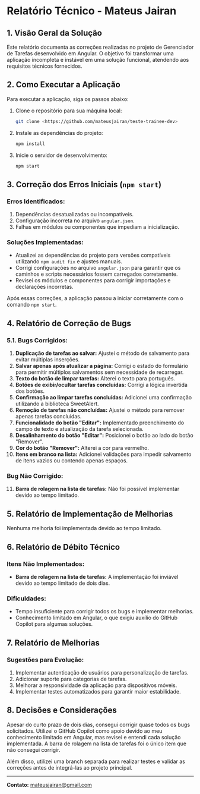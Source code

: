 # Relatório Técnico - Mateus Jairan

## 1. Visão Geral da Solução

Este relatório documenta as correções realizadas no projeto de Gerenciador de Tarefas desenvolvido em Angular. O objetivo foi transformar uma aplicação incompleta e instável em uma solução funcional, atendendo aos requisitos técnicos fornecidos.

## 2. Como Executar a Aplicação

Para executar a aplicação, siga os passos abaixo:

1. Clone o repositório para sua máquina local:
    ```bash
    git clone <https://github.com/mateusjairan/teste-trainee-dev>
    ```
2. Instale as dependências do projeto:
    ```bash
    npm install
    ```
3. Inicie o servidor de desenvolvimento:
    ```bash
    npm start
    ```

## 3. Correção dos Erros Iniciais (`npm start`)

### Erros Identificados:
1. Dependências desatualizadas ou incompatíveis.
2. Configuração incorreta no arquivo `angular.json`.
3. Falhas em módulos ou componentes que impediam a inicialização.

### Soluções Implementadas:
- Atualizei as dependências do projeto para versões compatíveis utilizando `npm audit fix` e ajustes manuais.
- Corrigi configurações no arquivo `angular.json` para garantir que os caminhos e scripts necessários fossem carregados corretamente.
- Revisei os módulos e componentes para corrigir importações e declarações incorretas.

Após essas correções, a aplicação passou a iniciar corretamente com o comando `npm start`.

## 4. Relatório de Correção de Bugs

### 5.1. Bugs Corrigidos:
1. **Duplicação de tarefas ao salvar:** Ajustei o método de salvamento para evitar múltiplas inserções.
2. **Salvar apenas após atualizar a página:** Corrigi o estado do formulário para permitir múltiplos salvamentos sem necessidade de recarregar.
3. **Texto do botão de limpar tarefas:** Alterei o texto para português.
4. **Botões de exibir/ocultar tarefas concluídas:** Corrigi a lógica invertida dos botões.
5. **Confirmação ao limpar tarefas concluídas:** Adicionei uma confirmação utilizando a biblioteca SweetAlert.
6. **Remoção de tarefas não concluídas:** Ajustei o método para remover apenas tarefas concluídas.
7. **Funcionalidade do botão "Editar":** Implementado preenchimento do campo de texto e atualização da tarefa selecionada.
8. **Desalinhamento do botão "Editar":** Posicionei o botão ao lado do botão "Remover".
9. **Cor do botão "Remover":** Alterei a cor para vermelho.
10. **Itens em branco na lista:** Adicionei validações para impedir salvamento de itens vazios ou contendo apenas espaços.

### Bug Não Corrigido:
11. **Barra de rolagem na lista de tarefas:** Não foi possível implementar devido ao tempo limitado.

## 5. Relatório de Implementação de Melhorias

Nenhuma melhoria foi implementada devido ao tempo limitado.

## 6. Relatório de Débito Técnico

### Itens Não Implementados:
- **Barra de rolagem na lista de tarefas:** A implementação foi inviável devido ao tempo limitado de dois dias.

### Dificuldades:
- Tempo insuficiente para corrigir todos os bugs e implementar melhorias.
- Conhecimento limitado em Angular, o que exigiu auxílio do GitHub Copilot para algumas soluções.

## 7. Relatório de Melhorias

### Sugestões para Evolução:
1. Implementar autenticação de usuários para personalização de tarefas.
2. Adicionar suporte para categorias de tarefas.
3. Melhorar a responsividade da aplicação para dispositivos móveis.
4. Implementar testes automatizados para garantir maior estabilidade.

## 8. Decisões e Considerações

Apesar do curto prazo de dois dias, consegui corrigir quase todos os bugs solicitados. Utilizei o GitHub Copilot como apoio devido ao meu conhecimento limitado em Angular, mas revisei e entendi cada solução implementada. A barra de rolagem na lista de tarefas foi o único item que não consegui corrigir.

Além disso, utilizei uma branch separada para realizar testes e validar as correções antes de integrá-las ao projeto principal.

---

**Contato:** mateusjairan@gmail.com
